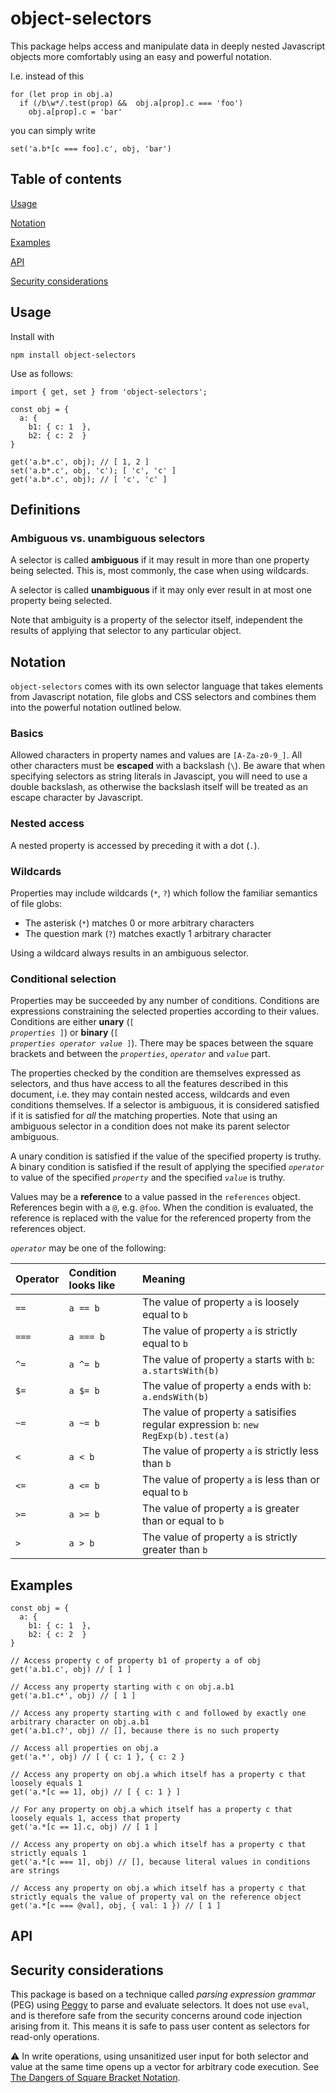 # object-selectors

This package helps access and manipulate data in deeply nested Javascript objects more comfortably using an easy and powerful notation.

I.e. instead of this

    for (let prop in obj.a)
      if (/b\w*/.test(prop) &&  obj.a[prop].c === 'foo')
        obj.a[prop].c = 'bar'

you can simply write

    set('a.b*[c === foo].c', obj, 'bar')

## Table of contents

[Usage](#usage)

[Notation](#notation)

[Examples](#examples)

[API](#api)

[Security considerations](#security-considerations)

## Usage

Install with

    npm install object-selectors

Use as follows:

    import { get, set } from 'object-selectors';

    const obj = {
      a: {
        b1: { c: 1  },
        b2: { c: 2  }
    }

    get('a.b*.c', obj); // [ 1, 2 ]
    set('a.b*.c', obj, 'c'); [ 'c', 'c' ]
    get('a.b*.c', obj); // [ 'c', 'c' ]

## Definitions

### Ambiguous vs. unambiguous selectors

A selector is called **ambiguous** if it may result in more than one property being selected. This is, most commonly, the case when using wildcards.

A selector is called **unambiguous** if it may only ever result in at most one property being selected.

Note that ambiguity is a property of the selector itself, independent the results of applying that selector to any particular object.

## Notation

`object-selectors` comes with its own selector language that takes elements from Javascript notation, file globs and CSS selectors and combines them into the powerful notation outlined below.

### Basics

Allowed characters in property names and values are `[A-Za-z0-9_]`. All other characters must be **escaped** with a backslash (`\`). Be aware that when specifying selectors as string literals in Javascipt, you will need to use a double backslash, as otherwise the backslash itself will be treated as an escape character by Javascript.

### Nested access

A nested property is accessed by preceding it with a dot (`.`).

### Wildcards

Properties may include wildcards (`*`, `?`) which follow the familiar semantics of file globs:

*   The asterisk (`*`) matches 0 or more arbitrary characters
*   The question mark (`?`) matches exactly 1 arbitrary character

Using a wildcard always results in an ambiguous selector.

### Conditional selection

Properties may be succeeded by any number of conditions. Conditions are expressions constraining the selected properties according to their values. Conditions are either **unary** (<code>\[ <i>properties</i> ]</code>) or **binary** (<code>\[ <i>properties</i> <i>operator</i> <i>value</i> ]</code>). There may be spaces between the square brackets and between the *`properties`*, *`operator`* and *`value`* part.

The properties checked by the condition are themselves expressed as selectors, and thus have access to all the features described in this document, i.e. they may contain nested access, wildcards and even conditions themselves. If a selector is ambiguous, it is considered satisfied if it is satisfied for *all* the matching properties. Note that using an ambiguous selector in a condition does not make its
parent selector ambiguous.

A unary condition is satisfied if the value of the specified property is truthy. A binary condition is satisfied if the result of applying the specified *`operator`* to value of the specified *`property`* and the specified *`value`* is truthy.

Values may be a **reference** to a value passed in the `references` object. References begin with a `@`, e.g. `@foo`. When the condition is evaluated, the reference is replaced with the value for the referenced property from the references object.

*`operator`* may be one of the following:

Operator | Condition looks like | Meaning
:--- | :--- | :---
`==` | `a == b` | The value of property `a` is loosely equal to `b`
`===` | `a === b` | The value of property `a` is strictly equal to `b`
`^=` | `a ^= b` | The value of property `a` starts with `b`: `a.startsWith(b)`
`$=` | `a $= b` | The value of property `a` ends with `b`: `a.endsWith(b)`
`~=` | `a ~= b` | The value of property `a` satisifies regular expression `b`: `new RegExp(b).test(a)`
`<` | `a < b` | The value of property `a` is strictly less than `b`
`<=` | `a <= b` | The value of property `a` is less than or equal to `b`
`>=` | `a >= b` | The value of property `a` is greater than or equal to `b`
`>` | `a > b` | The value of property `a` is strictly greater than `b`

## Examples

    const obj = {
      a: {
        b1: { c: 1  },
        b2: { c: 2  }
    }

    // Access property c of property b1 of property a of obj
    get('a.b1.c', obj) // [ 1 ]

    // Access any property starting with c on obj.a.b1
    get('a.b1.c*', obj) // [ 1 ]

    // Access any property starting with c and followed by exactly one arbitrary character on obj.a.b1
    get('a.b1.c?', obj) // [], because there is no such property

    // Access all properties on obj.a
    get('a.*', obj) // [ { c: 1 }, { c: 2 }

    // Access any property on obj.a which itself has a property c that loosely equals 1
    get('a.*[c == 1], obj) // [ { c: 1 } ]

    // For any property on obj.a which itself has a property c that loosely equals 1, access that property
    get('a.*[c == 1].c, obj) // [ 1 ]

    // Access any property on obj.a which itself has a property c that strictly equals 1
    get('a.*[c === 1], obj) // [], because literal values in conditions are strings

    // Access any property on obj.a which itself has a property c that strictly equals the value of property val on the reference object
    get('a.*[c === @val], obj, { val: 1 }) // [ 1 ] 

## API

<!-- Generated by documentation.js. Update this documentation by updating the source code. -->

## Security considerations

This package is based on a technique called *parsing expression grammar* (PEG) using [Peggy](https://peggyjs.org/) to parse and evaluate selectors. It does not use `eval`, and is therefore safe from the security concerns around code injection arising from it. This means it is safe to pass user content as selectors for read-only operations.

⚠️ In write operations, using unsanitized user input for both selector and value at the same time opens up a vector for arbitrary code execution. See [The Dangers of Square Bracket Notation](https://github.com/eslint-community/eslint-plugin-security/blob/main/docs/the-dangers-of-square-bracket-notation.md).
